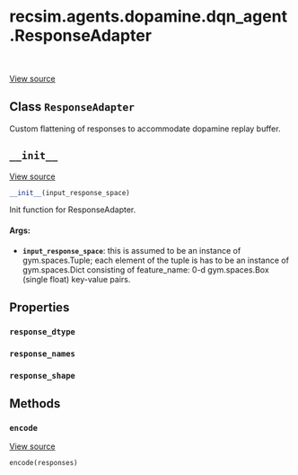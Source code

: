 <div itemscope itemtype="http://developers.google.com/ReferenceObject">
<meta itemprop="name" content="recsim.agents.dopamine.dqn_agent.ResponseAdapter" />
<meta itemprop="path" content="Stable" />
<meta itemprop="property" content="response_dtype"/>
<meta itemprop="property" content="response_names"/>
<meta itemprop="property" content="response_shape"/>
<meta itemprop="property" content="__init__"/>
<meta itemprop="property" content="encode"/>
</div>

# recsim.agents.dopamine.dqn_agent.ResponseAdapter

<table class="tfo-notebook-buttons tfo-api" align="left">
</table>

<a target="_blank" href="https://github.com/google-research/recsim/agents/dopamine/dqn_agent.py">View
source</a>

## Class `ResponseAdapter`

Custom flattening of responses to accommodate dopamine replay buffer.

<!-- Placeholder for "Used in" -->

<h2 id="__init__"><code>__init__</code></h2>

<a target="_blank" href="https://github.com/google-research/recsim/agents/dopamine/dqn_agent.py">View
source</a>

```python
__init__(input_response_space)
```

Init function for ResponseAdapter.

#### Args:

*   <b>`input_response_space`</b>: this is assumed to be an instance of
    gym.spaces.Tuple; each element of the tuple is has to be an instance of
    gym.spaces.Dict consisting of feature_name: 0-d gym.spaces.Box (single
    float) key-value pairs.

## Properties

<h3 id="response_dtype"><code>response_dtype</code></h3>

<h3 id="response_names"><code>response_names</code></h3>

<h3 id="response_shape"><code>response_shape</code></h3>

## Methods

<h3 id="encode"><code>encode</code></h3>

<a target="_blank" href="https://github.com/google-research/recsim/agents/dopamine/dqn_agent.py">View
source</a>

```python
encode(responses)
```

